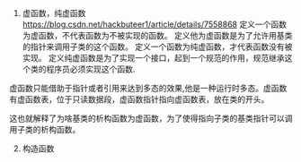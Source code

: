 1. 虚函数，纯虚函数
https://blog.csdn.net/hackbuteer1/article/details/7558868
定义一个函数为虚函数，不代表函数为不被实现的函数。
定义他为虚函数是为了允许用基类的指针来调用子类的这个函数。
定义一个函数为纯虚函数，才代表函数没有被实现。
定义纯虚函数是为了实现一个接口，起到一个规范的作用，规范继承这个类的程序员必须实现这个函数.


虚函数只能借助于指针或者引用来达到多态的效果,他是一种运行时多态。虚函数有虚函数表，位于只读数据段，虚函数指针指向虚函数表，放在类的开头。

这也就解释了为啥基类的析构函数为虚函数，为了使得指向子类的基类指针可以调用子类的析构函数。

2. 构造函数
